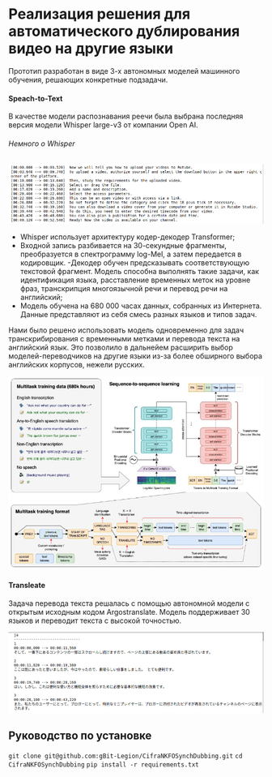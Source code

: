 # Реализация решения для автоматического дублирования видео на другие языки

Прототип разработан в виде 3-х автономных моделей машинного обучения, решающих конкретные подзадачи.

#### Speach-to-Text

В качестве модели распознавания реечи была выбрана последняя версия модели Whisper large-v3 от компании Open AI.

###### Немного о Whisper

![Alt img](/sample/transcribe.png)

- Whisper использует архитектуру кодер-декодер Transformer;
- Входной запись разбивается на 30-секундные фрагменты, преобразуется в спектрограмму log-Mel, а затем передается в кодировщик.
-Декодер обучен предсказывать соответствующую текстовой фрагмент.
Модель способна выполнять такие задачи, как идентификация языка, расставление временных меток на уровне фраз, транскрипция многоязычной речи и перевод речи на английский;
- Модель обучена на 680 000 часах данных, собранных из Интернета. Данные представляют из себя смесь разных языков и типов задач.

Нами было решено использовать модель одновременно для задач транскрибирования с временными метками и перевода текста на английский язык. 
Это позволило в дальнейем расширить выбор моделей-переводчиков на другие языки из-за более обширного выбора английских корпусов, нежели русских.

![Alt img](/sample/whisper.png)

#### Transleate

Задача перевода текста решалась с помощью автономной модели с открытым исходным кодом Argostranslate. Модель поддерживает 30 языков и переводит текста с высокой точностью.

![Alt img](/sample/translate.png)

## Руководство по установке
`git clone git@github.com:gBit-Legion/CifraNKFOSynchDubbing.git`
`cd CifraNKFOSynchDubbing`
`pip install -r requirements.txt`
